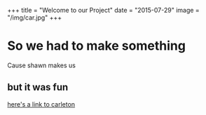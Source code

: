+++
title = "Welcome to our Project"
date = "2015-07-29"
image = "/img/car.jpg"
+++

# So we had to make something

Cause shawn makes us

## but it was fun

[here's a link to carleton](http://carleton.ca)